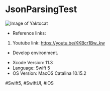 # JsonParsingTest

![Image of Yaktocat]()

* Reference links:

1. Youtube link: https://youtu.be/KKBcr1Bw_kw

* Develop environment.

- Xcode Version: 11.3
- Language: Swift 5
- OS Version: MacOS Catalina 10.15.2

#Swift5, #SwiftUI, #iOS
